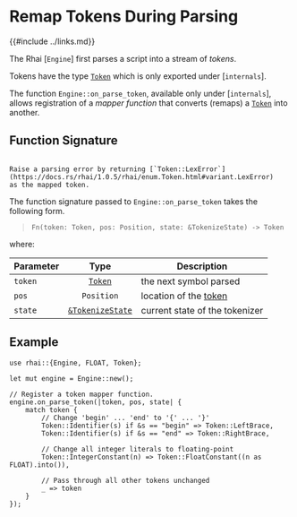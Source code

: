 Remap Tokens During Parsing
===========================

{{#include ../links.md}}

[`Token`]: https://docs.rs/rhai/{{version}}/rhai/enum.Token.html


The Rhai [`Engine`] first parses a script into a stream of _tokens_.

Tokens have the type [`Token`] which is only exported under [`internals`].

The function `Engine::on_parse_token`, available only under [`internals`], allows registration of a
_mapper function_ that converts (remaps) a [`Token`] into another.


Function Signature
------------------

```admonish tip.side "Tip: Raising errors"

Raise a parsing error by returning [`Token::LexError`](https://docs.rs/rhai/1.0.5/rhai/enum.Token.html#variant.LexError)
as the mapped token.
```

The function signature passed to `Engine::on_parse_token` takes the following form.

> `Fn(token: Token, pos: Position, state: &TokenizeState) -> Token`

where:

| Parameter |                                        Type                                         | Description                      |
| --------- | :---------------------------------------------------------------------------------: | -------------------------------- |
| `token`   |                                      [`Token`]                                      | the next symbol parsed           |
| `pos`     |                                     `Position`                                      | location of the [token][`Token`] |
| `state`   | [`&TokenizeState`](https://docs.rs/rhai/{{version}}/rhai/struct.TokenizeState.html) | current state of the tokenizer   |


Example
-------

```rust,no_run
use rhai::{Engine, FLOAT, Token};

let mut engine = Engine::new();

// Register a token mapper function.
engine.on_parse_token(|token, pos, state| {
    match token {
        // Change 'begin' ... 'end' to '{' ... '}'
        Token::Identifier(s) if &s == "begin" => Token::LeftBrace,
        Token::Identifier(s) if &s == "end" => Token::RightBrace,

        // Change all integer literals to floating-point
        Token::IntegerConstant(n) => Token::FloatConstant((n as FLOAT).into()),
        
        // Pass through all other tokens unchanged
        _ => token
    }
});
```
